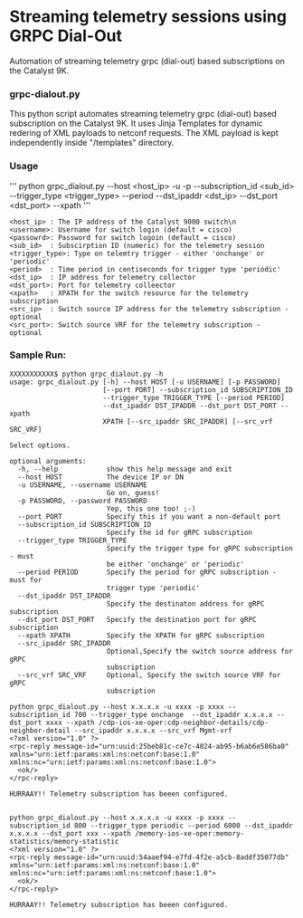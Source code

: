 # Streaming telemetry sessions using GRPC Dial-Out
Automation of streaming telemetry grpc (dial-out) based subscriptions on the Catalyst 9K.

### grpc-dialout.py
This python script automates streaming telemetry grpc (dial-out) based subscription on the Catalyst 9K.
It uses Jinja Templates for dynamic redering of XML payloads to netconf requests. The XML payload is kept independently inside "/templates" directory. 


### Usage
'''
python grpc_dialout.py --host <host_ip> -u <username> -p <password> --subscription_id <sub_id> --trigger_type <trigger_type> --period <centiseconds> --dst_ipaddr <dst_ip> --dst_port <dst_port> --xpath <xpath> 
'''

```
<host_ip> :	The IP address of the Catalyst 9000 switch\n
<username>:	Username for switch login (default = cisco)
<passowrd>:	Password for switch logoin (default = cisco)
<sub_id>  :	Subscirption ID (numeric) for the telemetry session 
<trigger_type>: Type on telemtry trigger - either 'onchange' or 'periodic' 
<period>  :	Time period in centiseconds for trigger type 'periodic' 
<dst_ip>  :	IP address for telemetry collector 
<dst_port>:	Port for telemetry colleector 
<xpath>   :	XPATH for the switch resource for the telemetry subscription
<src_ip>  :	Switch source IP address for the telemetry subscription - optional
<src_port>:	Switch source VRF for the telemetry subscription - optional
```

### Sample Run:
```
XXXXXXXXXXX$ python grpc_dialout.py -h
usage: grpc_dialout.py [-h] --host HOST [-u USERNAME] [-p PASSWORD]
                       [--port PORT] --subscription_id SUBSCRIPTION_ID
                       --trigger_type TRIGGER_TYPE [--period PERIOD]
                       --dst_ipaddr DST_IPADDR --dst_port DST_PORT --xpath
                       XPATH [--src_ipaddr SRC_IPADDR] [--src_vrf SRC_VRF]

Select options.

optional arguments:
  -h, --help            show this help message and exit
  --host HOST           The device IP or DN
  -u USERNAME, --username USERNAME
                        Go on, guess!
  -p PASSWORD, --password PASSWORD
                        Yep, this one too! ;-)
  --port PORT           Specify this if you want a non-default port
  --subscription_id SUBSCRIPTION_ID
                        Specify the id for gRPC subscription
  --trigger_type TRIGGER_TYPE
                        Specify the trigger type for gRPC subscription - must
                        be either 'onchange' or 'periodic'
  --period PERIOD       Specify the period for gRPC subscription - must for
                        trigger type 'periodic'
  --dst_ipaddr DST_IPADDR
                        Specify the destinaton address for gRPC subscription
  --dst_port DST_PORT   Specify the destination port for gRPC subscription
  --xpath XPATH         Specify the XPATH for gRPC subscription
  --src_ipaddr SRC_IPADDR
                        Optional,Specify the switch source address for gRPC
                        subscription
  --src_vrf SRC_VRF     Optional, Specify the switch source VRF for gRPC
                        subscription
```
```
python grpc_dialout.py --host x.x.x.x -u xxxx -p xxxx --subscription_id 700 --trigger_type onchange  --dst_ipaddr x.x.x.x --dst_port xxxx --xpath /cdp-ios-xe-oper:cdp-neighbor-details/cdp-neighbor-detail --src_ipaddr x.x.x.x --src_vrf Mgmt-vrf
<?xml version="1.0" ?>
<rpc-reply message-id="urn:uuid:25beb81c-ce7c-4024-ab95-b6ab6e586ba0" xmlns="urn:ietf:params:xml:ns:netconf:base:1.0" xmlns:nc="urn:ietf:params:xml:ns:netconf:base:1.0">
  <ok/>
</rpc-reply>

HURRAAY!! Telemetry subscription has beeen configured.


python grpc_dialout.py --host x.x.x.x -u xxxx -p xxxx --subscription_id 800 --trigger_type periodic --period 6000 --dst_ipaddr x.x.x.x --dst_port xxx --xpath /memory-ios-xe-oper:memory-statistics/memory-statistic 
<?xml version="1.0" ?>
<rpc-reply message-id="urn:uuid:54aaef94-e7fd-4f2e-a5cb-8addf35077db" xmlns="urn:ietf:params:xml:ns:netconf:base:1.0" xmlns:nc="urn:ietf:params:xml:ns:netconf:base:1.0">
  <ok/>
</rpc-reply>

HURRAAY!! Telemetry subscription has beeen configured.
```
